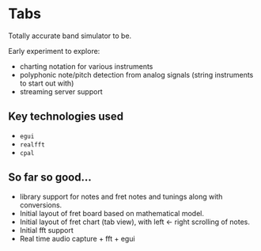 # Tabs

Totally accurate band simulator to be.

Early experiment to explore:

- charting notation for various instruments
- polyphonic note/pitch detection from analog signals (string instruments to start out with)
- streaming server support

## Key technologies used

- `egui`
- `realfft`
- `cpal`

## So far so good...

- library support for notes and fret notes and tunings along with conversions.
- Initial layout of fret board based on mathematical model.
- Initial layout of fret chart (tab view), with left <- right scrolling of notes.
- Initial fft support
- Real time audio capture + fft + egui
